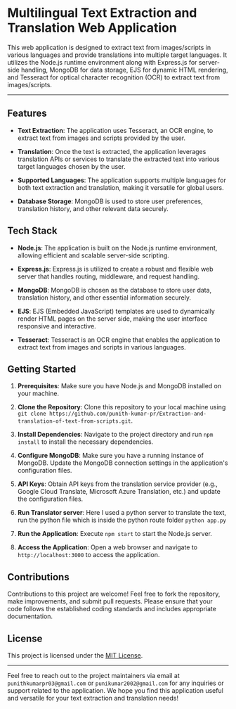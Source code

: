 # Multilingual Text Extraction and Translation Web Application

This web application is designed to extract text from images/scripts in various languages and provide translations into multiple target languages. It utilizes the Node.js runtime environment along with Express.js for server-side handling, MongoDB for data storage, EJS for dynamic HTML rendering, and Tesseract for optical character recognition (OCR) to extract text from images/scripts.

---

## Features

- **Text Extraction**: The application uses Tesseract, an OCR engine, to extract text from images and scripts provided by the user.

- **Translation**: Once the text is extracted, the application leverages translation APIs or services to translate the extracted text into various target languages chosen by the user.

- **Supported Languages**: The application supports multiple languages for both text extraction and translation, making it versatile for global users.

- **Database Storage**: MongoDB is used to store user preferences, translation history, and other relevant data securely.

## Tech Stack

- **Node.js**: The application is built on the Node.js runtime environment, allowing efficient and scalable server-side scripting.

- **Express.js**: Express.js is utilized to create a robust and flexible web server that handles routing, middleware, and request handling.

- **MongoDB**: MongoDB is chosen as the database to store user data, translation history, and other essential information securely.

- **EJS**: EJS (Embedded JavaScript) templates are used to dynamically render HTML pages on the server side, making the user interface responsive and interactive.

- **Tesseract**: Tesseract is an OCR engine that enables the application to extract text from images and scripts in various languages.

## Getting Started

1. **Prerequisites**: Make sure you have Node.js and MongoDB installed on your machine.

2. **Clone the Repository**: Clone this repository to your local machine using `git clone https://github.com/punith-kumar-pr/Extraction-and-translation-of-text-from-scripts.git`.

3. **Install Dependencies**: Navigate to the project directory and run `npm install` to install the necessary dependencies.

4. **Configure MongoDB**: Make sure you have a running instance of MongoDB. Update the MongoDB connection settings in the application's configuration files.

5. **API Keys**: Obtain API keys from the translation service provider (e.g., Google Cloud Translate, Microsoft Azure Translation, etc.) and update the configuration files.

6. **Run Translator server**: Here I used a python server to translate the text, run the python file which is inside the python route folder `python app.py`

8. **Run the Application**: Execute `npm start` to start the Node.js server.

9. **Access the Application**: Open a web browser and navigate to `http://localhost:3000` to access the application.

## Contributions

Contributions to this project are welcome! Feel free to fork the repository, make improvements, and submit pull requests. Please ensure that your code follows the established coding standards and includes appropriate documentation.

## License

This project is licensed under the [MIT License](LICENSE).

---

Feel free to reach out to the project maintainers via email at `punithkumarpr03@gmail.com` or `punikumar2002@gmail.com` for any inquiries or support related to the application. We hope you find this application useful and versatile for your text extraction and translation needs!
